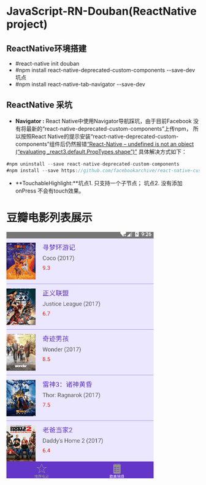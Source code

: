 # JavaScript-RN-Douban(ReactNative project)

## ReactNative环境搭建
  * #react-native init douban
  * #npm install react-native-deprecated-custom-components --save-dev 坑点
  * #npm install react-native-tab-navigator --save-dev

## ReactNative 采坑
* **Navigator :** React Native中使用Navigator导航踩坑，由于目前Facebook 没有将最新的“react-native-deprecated-custom-components”上传npm，
所以按照React Native的提示安装“react-native-deprecated-custom-components”组件后仍然报错[“React-Native – undefined is not an object (“evaluating _react3.default.PropTypes.shape”)”](https://stackoverflow.com/questions/47420285/react-native-undefined-is-not-an-object-evaluating-react3-default-proptypes)
具体解决方式如下：
```jsx
#npm uninstall --save react-native-deprecated-custom-components
#npm install --save https://github.com/facebookarchive/react-native-custom-components.git
```
* **TouchableHighlight:**坑点1. 只支持一个子节点； 坑点2. 没有添加onPress 不会有touch效果。

# 豆瓣电影列表展示
![image](https://github.com/Jony-Li/JavaScript-RN-Douban/blob/master/douban/JavaScript-RN-Douban.gif)